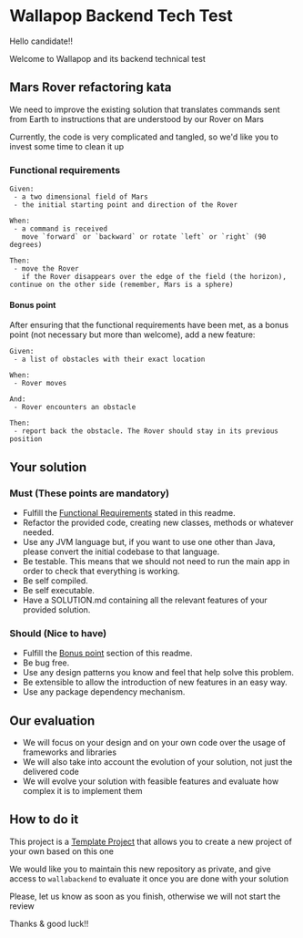 # Wallapop Backend Tech Test

Hello candidate!!

Welcome to Wallapop and its backend technical test

## Mars Rover refactoring kata

We need to improve the existing solution that translates commands sent from Earth to instructions that are understood by
our Rover on Mars

Currently, the code is very complicated and tangled, so we'd like you to invest some time to clean it up

### Functional requirements

```
Given:
 - a two dimensional field of Mars
 - the initial starting point and direction of the Rover
 
When:
 - a command is received
   move `forward` or `backward` or rotate `left` or `right` (90 degrees)

Then:
 - move the Rover
   if the Rover disappears over the edge of the field (the horizon), continue on the other side (remember, Mars is a sphere)
```

#### Bonus point

After ensuring that the functional requirements have been met, as a bonus point (not necessary but more than welcome),
add a new feature:

```
Given:
 - a list of obstacles with their exact location
 
When:
 - Rover moves

And:
 - Rover encounters an obstacle

Then:
 - report back the obstacle. The Rover should stay in its previous position
```

## Your solution

### Must (These points are mandatory)

- Fulfill the [Functional Requirements](#functional-requirements) stated in this readme.
- Refactor the provided code, creating new classes, methods or whatever needed.
- Use any JVM language but, if you want to use one other than Java, please convert the initial codebase to that
  language.
- Be testable. This means that we should not need to run the main app in order to check that everything is working.
- Be self compiled.
- Be self executable.
- Have a SOLUTION.md containing all the relevant features of your provided solution.

### Should (Nice to have)

- Fulfill the [Bonus point](#bonus-point) section of this readme.
- Be bug free.
- Use any design patterns you know and feel that help solve this problem.
- Be extensible to allow the introduction of new features in an easy way.
- Use any package dependency mechanism.

## Our evaluation

- We will focus on your design and on your own code over the usage of frameworks and libraries
- We will also take into account the evolution of your solution, not just the delivered code
- We will evolve your solution with feasible features and evaluate how complex it is to implement them

## How to do it

This project is a [Template Project](https://help.github.com/en/articles/creating-a-repository-from-a-template) that
allows you to create a new project of your own based on this one

We would like you to maintain this new repository as private, and give access to `wallabackend` to evaluate it once you
are done with your solution

Please, let us know as soon as you finish, otherwise we will not start the review

Thanks & good luck!!

